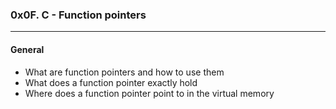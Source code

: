 ### 0x0F. C - Function pointers
---
#### General
- What are function pointers and how to use them
- What does a function pointer exactly hold
- Where does a function pointer point to in the virtual memory
